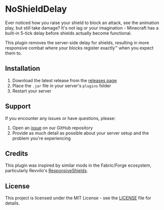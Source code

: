 # NoShieldDelay

Ever noticed how you raise your shield to block an attack, see the animation play, but still take damage? It's not lag or your imagination - Minecraft has a built-in 5-tick delay before shields actually become functional.

This plugin removes the server-side delay for shields, resulting in more responsive combat where your blocks register exactly™ when you expect them to.

## Installation

1. Download the latest release from the [releases page](https://github.com/SytexMC/NoShieldDelay/releases)
2. Place the `.jar` file in your server's `plugins` folder
3. Restart your server

## Support

If you encounter any issues or have questions, please:
1. Open an [issue](https://github.com/SytexMC/NoShieldDelay/issues) on our GitHub repository
2. Provide as much detail as possible about your server setup and the problem you're experiencing

## Credits

This plugin was inspired by similar mods in the Fabric/Forge ecosystem, particularly Revvilo's [ResponsiveShields](https://modrinth.com/mod/responsiveshields).

## License

This project is licensed under the MIT License - see the [LICENSE](LICENSE) file for details.
